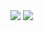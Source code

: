 <img src="https://github-readme-stats.vercel.app/api?username=gabrieltheophilo&show_icons=true">
<img src="https://github-readme-stats.vercel.app/api/top-langs/?username=gabrieltheophilo&layout=compact">